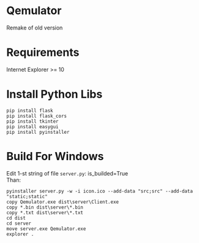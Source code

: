 # Qemulator
Remake of old version
# Requirements
Internet Explorer >= 10
# Install Python Libs
```
pip install flask
pip install flask_cors
pip install tkinter
pip install easygui
pip install pyinstaller
```
# Build For Windows
Edit 1-st string of file ```server.py```: is_builded=True <br />
Than: 
```
pyinstaller server.py -w -i icon.ico --add-data "src;src" --add-data "static;static"
copy Qemulator.exe dist\server\Client.exe
copy *.bin dist\server\*.bin
copy *.txt dist\server\*.txt
cd dist
cd server
move server.exe Qemulator.exe
explorer .
```
